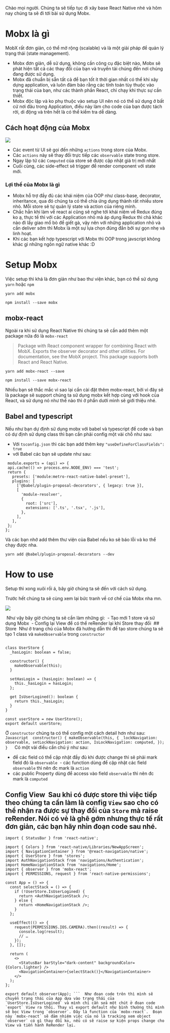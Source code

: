 Chào mọi người.
Chúng ta sẽ tiếp tục đi xây base React Native nhé và hôm nay chúng ta sẽ đi tới bài sử dụng Mobx.

# Mobx là gì
MobX rất đơn giản, có thể mở rộng (scalable) và là một giải pháp để quản lý trạng thái (state management).
 - Mobx đơn giản, dễ sử dụng, không cần công cụ đặc biệt nào, Mobx sẽ phát hiện tất cả các thay đổi của bạn và truyền tải chúng đến nơi chúng đang được sử dụng.
 - Mobx đã chuẩn bị sẵn tất cả để bạn tốt ít thời gian nhất có thể khi xây dựng application, và luôn đảm bảo rằng các tính toán tùy thuộc vào trạng thái của bạn, như các thành phần React, chỉ chạy khi thực sự cần thiết.
 - Mobx độc lập và ko phụ thuộc vào setup UI nên nó có thể sử dụng ở bất cứ nơi đâu trong Application, điều này làm cho code của bạn được tách rời, di động và trên hết là có thể kiểm tra dễ dàng.

## Cách hoạt động của Mobx
![](https://images.viblo.asia/5b2f6545-bf7a-4fb0-8cac-c229b159235a.png)

 - Các event từ UI sẽ gọi đến những `actions` trong store của Mobx.
 - Các `actions` này sẽ thay đổi trực tiếp các `observable` state trong store.
 - Ngay lập tứ các `Computed` của store sẽ được cập nhật giá trị mới nhất
 - Cuối cùng, các side-effect sẽ trigger để render component với state mới.


### Lợi thế của Mobx là gì
- Mobx hỗ trợ đầy đủ các khái niệm của OOP như class-base, decorator, inheritance, qua đó chúng ta có thể chia ứng dụng thành rất nhiều store nhỏ. Mỗi store sẽ tự quản lý state và action của riêng mình.
- Chắc hẳn khi làm về react ai cũng sẽ nghe tới khái niệm về Redux đúng ko ạ, thực tế thì với các Application nhỏ mà áp dụng Redux thì chả khác nào đi lấy giao mổ bò để giết gà, vậy nên với những application nhỏ và cần deliver sớm thì Mobx là một sự lựa chọn đúng đắn bởi sự gọn nhẹ và linh hoạt.
- Khi các bạn kết hợp typescript với Mobx thì OOP trong javscript không khác gì những ngôn ngữ native khác :D

# Setup Mobx

Việc setup thì khá là đơn giản như bao thư viện khác, bạn có thể sử dụng `yarn` hoặc `npm`

```
yarn add mobx
```

```
npm install --save mobx
```

## mobx-react
Ngoài ra khi sử dụng React Native thì chúng ta sẽ cần add thêm một package nữa đó là `mobx-react`

> Package with React component wrapper for combining React with MobX. Exports the observer decorator and other utilities. For documentation, see the MobX project. This package supports both React and React Native.


```
yarn add mobx-react --save
```

```
npm install --save mobx-react
```

Nhiều bạn sẽ thắc mắc vì sao lại cần cài đặt thêm mobx-react, bởi vì đây sẽ là package sẽ support chúng ta sử dụng mobx kết hợp cùng với hook của React, và sử dụng nó như thế nào thì ở phần dưới mình sẽ giới thiệu nhé.

## Babel and typescript
Nếu như bạn dự định sử dụng mobx với babel và typescript để code và bạn có dự định sử dụng class thì bạn cần phải config một vài chỗ như sau:

- Với `tsconfig.json` thì các bạn add thêm key `"useDefineForClassFields": true`
- với Babel các bạn sẽ update như sau:
 ```
  module.exports = (api) => {
  api.cache(() => process.env.NODE_ENV) === 'test';
  return {
    presets: ['module:metro-react-native-babel-preset'],
    plugins: [
      ['@babel/plugin-proposal-decorators', { legacy: true }],
      [
        'module-resolver',
        {
          root: ['src'],
          extensions: ['.ts', '.tsx', '.js'],
        },
      ],
    ],
  };
};
```
  
Và các bạn nhớ add thêm thư viện của Babel nếu ko sẽ báo lỗi và ko thể chạy được nha.
```
yarn add @babel/plugin-proposal-decorators --dev
```

# How to use
Setup thì xong xuôi rồi á, bây giờ chúng ta sẽ đến với cách sử dụng.

Trước hết chúng ta sẽ cùng xem lại bức tranh về cơ chế của Mobx nha mn.

![](https://images.viblo.asia/3ecb90e8-e4f6-4fbb-a433-83af09827da0.png)

 Như vậy bây giờ chúng ta sẽ cần làm những gì:  - Tạo mới 1 store và sử dụng Mobx  - Config lại View để có thể reRender lại khi Store thay đổi  ## Store  Như ở trang chủ của Mobx đã hướng dẫn thì để tạo store chúng ta sẽ tạo 1 class và `makeObservable` trong `constructor`

```Javascript import { makeObservable } from 'mobx';

class UserStore {
  _hasLogin: boolean = false;

  constructor() {
    makeObservable(this);
  }

  setHasLogin = (hasLogin: boolean) => {
    this._hasLogin = hasLogin;
  };

  get IsUserLogined(): boolean {
    return this._hasLogin;
  }
}

const userStore = new UserStore();
export default userStore;
```

Ở `constructor` chúng ta có thể config một cách detail hơn như sau:  ```Javascript  constructor() {
    makeObservable(this, {
      _lockNavigation: observable,
      setLockNavigation: action,
      IsLockNavigation: computed,
    });
  }
 ```  Có một vài điều cần chú ý như sau:
 - để các field có thể cập nhật đầy đủ khi được change thì sẽ phải mark field đó là `observable`  - các function dùng để cập nhật các field `observable` thì nên đc mark là `action`
 - các public Property dùng để access vào field `observable` thì nên đc mark là `computed`

## Config View  Sau khi có được store thì việc tiếp theo chúng ta cần làm là config `View` sao cho có thể nhận ra được sự thay đổi của `Store` mà raise reRender. Nói có vẻ là ghê gớm nhưng thực tế rất đơn giản, các bạn hãy nhìn đoạn code sau nhé.

```Javascript import React, { useEffect } from 'react';
import { StatusBar } from 'react-native';

import { Colors } from 'react-native/Libraries/NewAppScreen';
import { NavigationContainer } from '@react-navigation/native';
import { UserStore } from 'stores';
import AuthNavigationStack from 'navigations/Authentication';
import HomeNavigationStack from 'navigations/Home';
import { observer } from 'mobx-react';
import { PERMISSIONS, request } from 'react-native-permissions';

const App = () => {
  const selectStack = () => {
    if (!UserStore.IsUserLogined) {
      return <AuthNavigationStack />;
    } else {
      return <HomeNavigationStack />;
    }
  };

  useEffect(() => {
    request(PERMISSIONS.IOS.CAMERA).then((result) => {
      console.log(result);
      // …
    });
  }, []);

  return (
    <>
      <StatusBar barStyle="dark-content" backgroundColor={Colors.lighter} />
      <NavigationContainer>{selectStack()}</NavigationContainer>
    </>
  );
};

export default observer(App); ```  Như đoạn code trên thì mình sẽ chuyển trạng thái của App dựa vào trạng thái của `UserStore.IsUserLogined` và mình chỉ cần sửa một chút ở đoạn code `export` View ra thôi. Thay vì export default như bình thường thì mình sẽ bọc View trong `observer`. Đây là function của `mobx-react`.  Đoạn này `mobx-react` sẽ đảm nhiệm việc của nó là tracking xem object `observer` có gì thay đổi ko, nếu có sẽ raise sự kiện props change cho View và tiến hành ReRender lại.